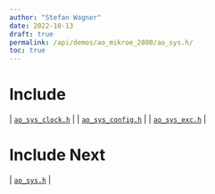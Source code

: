 ```yaml
---
author: "Stefan Wagner"
date: 2022-10-13
draft: true
permalink: /api/demos/ao_mikroe_2800/ao_sys.h/
toc: true
---
```


# Include

| [`ao_sys_clock.h`](ao_sys_clock.h.md) |
| [`ao_sys_config.h`](ao_sys_config.h.md) |
| [`ao_sys_exc.h`](ao_sys_exc.h.md) |

# Include Next

| [`ao_sys.h`](../../src/ao_sys_xc32_pic32mz_efe/ao_sys.h.md) |
